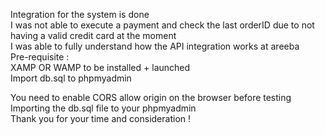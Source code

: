 Integration for the system is done<br/>
I was not able to execute a payment and check the last orderID due to not having a valid credit card at the moment<br/>
I was able to fully understand how the API integration works at areeba<br/>
Pre-requisite :<br/>
XAMP OR WAMP to be installed + launched<br/>
Import db.sql to phpmyadmin<br/>

You need to enable CORS allow origin on the browser before testing<br/>
Importing the db.sql file to your phpmyadmin<br/>
Thank you for your time and consideration !<br/>
